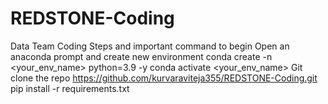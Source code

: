 # REDSTONE-Coding
Data Team Coding 
Steps and important command to begin
Open an anaconda prompt and create new environment
conda create -n <your_env_name> python=3.9 -y
conda activate <your_env_name>
Git clone the repo  https://github.com/kurvaraviteja355/REDSTONE-Coding.git
pip install -r requirements.txt

